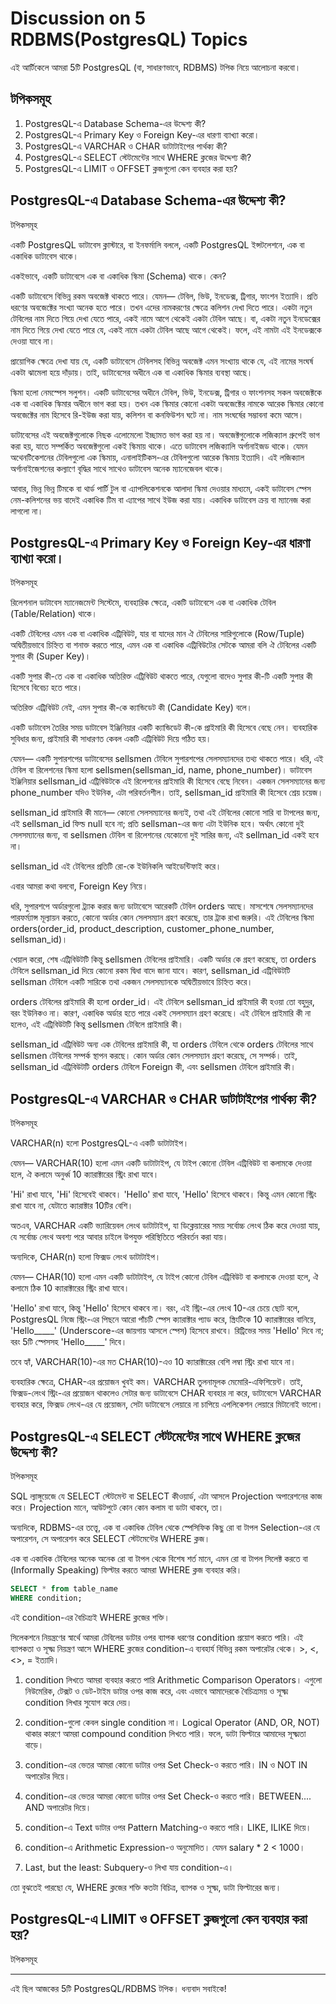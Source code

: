 # Discussion on 5 RDBMS(PostgresQL) Topics

এই আর্টিকেলে আমরা 5টি PostgresQL (বা, সাধারণভাবে, RDBMS) টপিক  নিয়ে আলোচনা করবো।

<h2 id="topics">টপিকসমূহ</h2>

1. <a href="#topic-1" style="text-decoration: none;">PostgresQL-এ Database Schema-এর উদ্দেশ্য কী?</a>
2. <a href="#topic-2" style="text-decoration: none;">PostgresQL-এ Primary Key ও Foreign Key-এর ধারণা ব্যাখ্যা করো।</a>
3. <a href="#topic-3" style="text-decoration: none;">PostgresQL-এ VARCHAR ও CHAR ডাটাটাইপের পার্থক্য কী?</a>
4. <a href="#topic-4" style="text-decoration: none;">PostgresQL-এ SELECT স্টেটমেন্টের সাথে WHERE ক্লজের উদ্দেশ্য কী?</a>
5. <a href="#topic-5" style="text-decoration: none;">PostgresQL-এ LIMIT ও OFFSET ক্লজগুলো কেন ব্যবহার করা হয়?</a>

<h2 id="topic-1">PostgresQL-এ Database Schema-এর উদ্দেশ্য কী?</h2>
<a href="#topics" style="text-decoration: none;">টপিকসমূহ</a>


একটি PostgresQL ডাটাবেস ক্লাস্টারে, বা ইনফর্মালি বললে, একটি PostgresQL ইন্সটলেশনে, এক বা একাধিক ডাটাবেস থাকে।

একইভাবে, একটি ডাটাবেসে এক বা একাধিক স্কিমা (Schema) থাকে। কেন?

একটি ডাটাবেসে বিভিন্ন রকম অবজেক্ট থাকতে পারে। যেমন— টেবিল, ভিউ, ইনডেক্স, ট্রিগার, ফাংশন ইত্যাদি। প্রতি ধরণের অবজেক্টের সংখ্যা অনেক হতে পারে। তখন এদের নামকরণের ক্ষেত্রে কলিশন দেখা দিতে পারে। একটা নতুন টেবিলের নাম দিতে গিয়ে দেখা যেতে পারে, একই নামে আগে থেকেই একটা টেবিল আছে। বা, একটা নতুন ইনডেক্সের নাম দিতে গিয়ে দেখা যেতে পারে যে, একই নামে একটা টেবিল আছে আগে থেকেই। ফলে, এই নামটা এই ইনডেক্সকে দেওয়া যাবে না।

প্রায়োগিক ক্ষেত্রে দেখা যায় যে, একটি ডাটাবেসে টেবিলসহ বিভিন্ন অবজেক্ট এমন সংখ্যায় থাকে যে, এই নামের সংঘর্ষ একটা ঝামেলা হয়ে দাঁড়ায়। তাই, ডাটাবেসের অধীনে এক বা একাধিক স্কিমার ব্যবস্থা আছে।

স্কিমা হলো নেমস্পেস সলুশন। একটি ডাটাবেসের অধীনে টেবিল, ভিউ, ইনডেক্স, ট্রিগার ও ফাংশনসহ সকল অবজেক্টকে এক বা একাধিক স্কিমার অধীনে ভাগ করা হয়। তখন এক স্কিমার কোনো একটা অবজেক্টের নামকে আরেক স্কিমার কোনো অবজেক্টের নাম হিসেবে রি-ইউজ করা যায়, কলিশন বা কনফিউশন ঘটে না। নাম সংঘর্ষের সম্ভাবনা কমে আসে।

ডাটাবেসের এই অবজেক্টগুলোকে নিছক এলোমেলো ইচ্ছামত ভাগ করা হয় না। অবজেক্টগুলোকে লজিক্যাল গ্রুপেই ভাগ করা হয়, যাতে সম্পর্কিত অবজেক্টগুলো একই স্কিমায় থাকে। এতে ডাটাবেস লজিক্যালি অর্গানাইজড থাকে। যেমন অথেনটিকেশনের টেবিলগুলো এক স্কিমায়, এনালাইটিকস-এর টেবিলগুলো আরেক স্কিমায় ইত্যাদি। এই লজিক্যাল অর্গানাইজেশনের কল্যাণে বৃদ্ধির সাথে সাথেও ডাটাবেস অনেক ম্যানেজেবল থাকে।

আবার, ভিন্ন ভিন্ন টিমকে বা থার্ড পার্টি টুল বা এ্যাপলিকেশনকে আলাদা স্কিমা দেওয়ার মাধ্যমে, একই ডাটাবেস স্পেস নেম-কলিশনের ভয় বাদেই একাধিক টিম বা এ্যাপের সাথে ইউজ করা যায়। একাধিক ডাটাবেস ক্রয় বা ম্যানেজ করা লাগলো না।

<h2 id="topic-2">PostgresQL-এ Primary Key ও Foreign Key-এর ধারণা ব্যাখ্যা করো।</h2>
<a href="#topics" style="text-decoration: none;">টপিকসমূহ</a>

রিলেশনাল ডাটাবেস ম্যানেজমেন্ট সিস্টেমে, ব্যবহারিক ক্ষেত্রে, একটি ডাটাবেসে এক বা একাধিক টেবিল (Table/Relation) থাকে।


একটি টেবিলের এমন এক বা একাধিক এট্রিবিউট, যার বা যাদের মান ঐ টেবিলের সারিগুলোকে (Row/Tuple) অদ্বিতীয়ভাবে চিহ্নিত বা শনাক্ত করতে পারে, এমন এক বা একাধিক এট্রিবিউটের সেটকে আমরা বলি ঐ টেবিলের একটি সুপার কী (Super Key)।

একটি সুপার কী-তে এক বা একাধিক অতিরিক্ত এট্রিবিউট থাকতে পারে, যেগুলো বাদেও সুপার কী-টি একটি সুপার কী হিসেবে বিবেচ্য হতে পারে।

অতিরিক্ত এট্রিবিউট নেই, এমন সুপার কী-কে ক্যান্ডিডেট কী (Candidate Key) বলে।

একটি ডাটাবেস তৈরির সময় ডাটাবেস ইঞ্জিনিয়ার একটি ক্যান্ডিডেট কী-কে প্রাইমারি কী হিসেবে বেছে নেন। ব্যবহারিক সুবিধার জন্য, প্রাইমারি কী সাধারণত কেবল একটি এট্রিবিউট দিয়ে গঠিত হয়।

যেমন— একটি সুপারশপের ডাটাবেসের sellsmen টেবিলে সুপারশপের সেলসম্যানদের তথ্য থাকতে পারে। ধরি, এই টেবিল বা রিলেশনের স্কিমা হলো sellsmen(sellsman_id, name, phone_number)। ডাটাবেস ইঞ্জিনিয়ার sellsman_id এট্রিবিউটকে এই রিলেশনের প্রাইমারি কী হিসেবে বেছে নিবেন। একজন সেলসম্যানের জন্য phone_number যদিও ইউনিক, এটা পরিবর্তনশীল। তাই, sellsman_id প্রাইমারি কী হিসেবে শ্রেয় চয়েজ।


sellsman_id প্রাইমারি কী মানে— কোনো সেলসম্যানের জন্যই, তথা এই টেবিলের কোনো সারি বা টাপলের জন্য, এই sellsman_id ফিল্ড null হবে না; প্রতি sellsman-এর জন্য এটা ইউনিক হবে। অর্থাৎ কোনো দুই সেলসম্যানের জন্য, বা sellsmen টেবিল বা রিলেশনের যেকোনো দুই সারির জন্য, এই sellman_id একই হবে না।

sellsman_id এই টেবিলের প্রতিটি রো-কে ইউনিকলি আইডেন্টিফাই করে।


এবার আমরা কথা বলবো, Foreign Key নিয়ে।

ধরি, সুপারশপে অর্ডারগুলো ট্র্যাক করার জন্য ডাটাবেসে আরেকটি টেবিল orders আছে। মাসশেষে সেলসম্যানদের পারফর্ম্যান্স মূল্যায়ন করতে, কোনো অর্ডার কোন সেলসম্যান গ্রহণ করেছে, তার ট্রাক রাখা জরুরি। এই টেবিলের স্কিমা orders(order_id, product_description, customer_phone_number, sellsman_id)।

খেয়াল করো, শেষ এট্রিবিউটটি কিন্তু sellsmen টেবিলের প্রাইমারি। একটি অর্ডার কে গ্রহণ করেছে, তা orders টেবিলে sellsman_id দিয়ে কোনো রকম দ্বিধা বাদে জানা যাবে। কারণ, sellsman_id এট্রিবিউটটি sellsman টেবিলে একটি সারিকে তথা একজন সেলসম্যানকে অদ্বিতীয়ভাবে চিহ্নিত করে।

orders টেবিলের প্রাইমারি কী হলো order_id। এই টেবিলে sellsman_id প্রাইমারি কী হওয়া তো বহুদুর, বরং ইউনিকও না। কারণ, একাধিক অর্ডার হতে পারে একই সেলসম্যান গ্রহণ করেছে। এই টেবিলে প্রাইমারি কী না হলেও, এই এট্রিবিউটটি কিন্তু sellsmen টেবিলে প্রাইমারি কী।

sellsman_id এট্রিবিউট অন্য এক টেবিলের প্রাইমারি কী, যা orders টেবিলে থেকে orders টেবিলের সাথে sellsmen টেবিলের সম্পর্ক স্থাপন করছে। কোন অর্ডার কোন সেলসম্যান গ্রহণ করেছে, সে সম্পর্ক। তাই, sellsman_id এট্রিবিউটটি orders টেবিলে Foreign কী, এবং sellsmen টেবিলে প্রাইমারি কী। 


<h2 id="topic-3">PostgresQL-এ VARCHAR ও CHAR ডাটাটাইপের পার্থক্য কী?</h2>
<a href="#topics" style="text-decoration: none;">টপিকসমূহ</a>


VARCHAR(n) হলো PostgresQL-এ একটি ডাটাটাইপ।

যেমন— VARCHAR(10) হলো এমন একটি ডাটাটাইপ, যে টাইপ কোনো টেবিল এট্রিবিউট বা কলামকে দেওয়া হলে, ঐ কলামে অনুর্ধ্ব 10 ক্যারাক্টারের স্ট্রিং রাখা যাবে।

'Hi' রাখা যাবে, 'Hi' হিসেবেই থাকবে। 'Hello' রাখা যাবে, 'Hello' হিসেবে থাকবে। কিন্তু এমন কোনো স্ট্রিং রাখা যাবে না, যেটাতে ক্যারাক্টার 10টির বেশি।

অতএব, VARCHAR একটি ভ্যারিয়েবল লেংথ ডাটাটাইপ, যা ডিক্লেয়ারের সময় সর্বোচ্চ লেংথ ঠিক করে দেওয়া যায়, যে সর্বোচ্চ লেংথ অবশ্য পরে আবার চাইলে উপযুক্ত পরিস্থিতিতে পরিবর্তন করা যায়।

অন্যদিকে, CHAR(n) হলো ফিক্সড লেংথ ডাটাটাইপ।

 যেমন— CHAR(10) হলো এমন একটি ডাটাটাইপ, যে টাইপ কোনো টেবিল এট্রিবিউট বা কলামকে দেওয়া হলে, ঐ কলামে ঠিক 10 ক্যারাক্টারের স্ট্রিং রাখা যাবে।

'Hello' রাখা যাবে, কিন্তু 'Hello' হিসেবে থাকবে না। বরং, এই স্ট্রিং-এর লেংথ 10-এর চেয়ে ছোট বলে, PostgresQL নিজে স্ট্রিং-এর পিছনে আরো পাঁচটি স্পেস ক্যারাক্টার প্যাড করে, স্ত্রিংটিকে 10 ক্যারাক্টারের বানিয়ে, 'Hello_____' (Underscore-এর জায়গায় আসলে স্পেস) হিসেবে রাখবে। রিট্রিভের সময় 'Hello' দিবে না; বরং 5টি স্পেসসহ 'Hello_____' দিবে।

তবে হ্যাঁ, VARCHAR(10)-এর মত CHAR(10)-এও 10 ক্যারাক্টারের বেশি লম্বা স্ট্রিং রাখা যাবে না।


ব্যবহারিক ক্ষেত্রে, CHAR-এর প্রয়োজন খুবই কম। VARCHAR তুলনামূলক মেমোরি-এফিশিয়েন্ট। তাই, ফিক্সড-লেংথ স্ট্রিং-এর প্রয়োজন থাকলেও সেটার জন্য ডাটাবেসে CHAR ব্যবহার না করে, ডাটাবেসে VARCHAR ব্যবহার করে, ফিক্সড লেংথ-এর যে প্রয়োজন, সেটা ডাটাবেসে লেয়ারে না চাপিয়ে এপলিকেশন লেয়ারে মিটানোই ভালো।


<h2 id="topic-4">PostgresQL-এ SELECT স্টেটমেন্টের সাথে WHERE ক্লজের উদ্দেশ্য কী?</h2>
<a href="#topics" style="text-decoration: none;">টপিকসমূহ</a>


SQL ল্যাঙ্গুয়েজে যে SELECT স্টেটমেন্ট বা SELECT কীওয়ার্ড, এটা আসলে Projection অপারেশনের কাজ করে। Projection মানে, আউটপুটে কোন কোন কলাম বা ডাটা থাকবে, তা।

অন্যদিকে, RDBMS-এর তত্ত্বে, এক বা একাধিক টেবিল থেকে স্পেসিফিক কিছু রো বা টাপল Selection-এর যে অপারেশন, সে অপারেশন করে SELECT স্টেটমেন্টের WHERE ক্লজ।

এক বা একাধিক টেবিলের অনেক অনেক রো বা টাপল থেকে বিশেষ শর্ত মানে, এমন রো বা টাপল সিলেক্ট করতে বা (Informally Speaking) ফিল্টার করতে আমরা WHERE ক্লজ ব্যবহার করি।

```sql
SELECT * from table_name
WHERE condition;
```

এই condition-এর বৈচিত্র্যই WHERE ক্লজের শক্তি।

সিলেকশনে নিয়ন্ত্রণের স্বার্থে আমরা টেবিলের ডাটার ওপর ব্যাপক ধরণের condition প্রয়োগ করতে পারি। এই ব্যাপকতা ও সূক্ষ্ম নিয়ন্ত্রণ আসে WHERE ক্লজের condition-এ ব্যবহার্য বিভিন্ন রকম অপারেটর থেকে। >, <, <>, = ইত্যাদি।

1) condition লিখতে আমরা ব্যবহার করতে পারি Arithmetic Comparison Operators। এগুলো নিউমেরিক, টেক্সট ও ডেট-টাইম ডাটার ওপর কাজ করে, এবং এভাবে আমাদেরকে বৈচিত্র্যময় ও সূক্ষ্ম condition লিখার সুযোগ করে দেয়।

2) condition-গুলো কেবল single condition না। Logical Operator (AND, OR, NOT) থাকার কারণে আমরা compound condition লিখতে পারি। ফলে, ডাটা ফিল্টারে আমাদের সূক্ষ্মতা বাড়ে।

3) condition-এর ভেতর আমরা কোনো ডাটার ওপর Set Check-ও করতে পারি। IN ও NOT IN অপারেটর দিয়ে।

4) condition-এর ভেতর আমরা কোনো ডাটার ওপর Set Check-ও করতে পারি। BETWEEN.... AND অপারেটর দিয়ে।

5) condition-এ Text ডাটার ওপর Pattern Matching-ও করতে পারি। LIKE, ILIKE দিয়ে।

6) condition-এ Arithmetic Expression-ও অনুমোদিত। যেমন salary * 2 < 1000।

7) Last, but the least: Subquery-ও লিখা যায় condition-এ।


তো বুঝতেই পারছো যে, WHERE ক্লজের শক্তি কতটা বিচিত্র, ব্যাপক ও সূক্ষ্ম, ডাটা ফিল্টারের জন্য।

<h2 id="topic-5">PostgresQL-এ LIMIT ও OFFSET ক্লজগুলো কেন ব্যবহার করা হয়?</h2>
<a href="#topics" style="text-decoration: none;">টপিকসমূহ</a>



---



এই ছিল আজকের 5টি PostgresQL/RDBMS টপিক। ধন্যবাদ সবাইকে!
